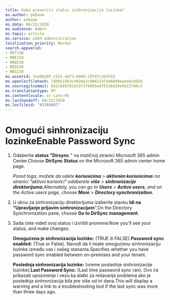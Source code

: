```yaml
---
title: Kako proveriti status sinhronizacije lozinke?
ms.author: pebaum
author: pebaum
ms.date: 04/21/2020
ms.audience: Admin
ms.topic: article
ms.service: o365-administration
localization_priority: Normal
search.appverid:
- MET150
- MOE150
- MEW150
- MED150
- MBS150
ms.assetid: 7aa9628f-c551-4d73-b966-29f47c2b3f43
ms.openlocfilehash: 7ddb515b3c4820e2c904124fa96049eade4cbd2b
ms.sourcegitcommit: 631cbb5f03e5371f0995e976536d24e9d13746c3
ms.translationtype: MT
ms.contentlocale: sr-Latn-RS
ms.lasthandoff: 04/22/2020
ms.locfileid: "43765607"
---
```

# <a name="enable-password-sync"></a><span data-ttu-id="9c674-102">Omogući sinhronizaciju lozinke</span><span class="sxs-lookup"><span data-stu-id="9c674-102">Enable Password Sync</span></span>

1.  <span data-ttu-id="9c674-103">Odaberite **status "Dirsync** " na matičnoj stranici Microsoft 365 admin Center.</span><span class="sxs-lookup"><span data-stu-id="9c674-103">Choose **DirSync Status** on the Microsoft 365 admin center home page.</span></span> 
    
     <span data-ttu-id="9c674-104">*Pored toga, možete da odete **korisnicima** \> **aktivnim korisnicima**i na stranici "aktivni korisnici" odaberete **više** \> **sinhronizacije direktorijuma.***</span><span class="sxs-lookup"><span data-stu-id="9c674-104">*Alternately, you can go to **Users** \> **Active users**, and on the Active users page, choose **More** \> **Directory synchronization.***</span></span> 
    
2. <span data-ttu-id="9c674-105">U oknu za sinhronizaciju direktorijuma izaberite stavku **Idi na "Upravljanje prljavim sinhronizacijom**".</span><span class="sxs-lookup"><span data-stu-id="9c674-105">On the Directory Synchronization pane, choose **Go to DirSync management**.</span></span> 
    
3. <span data-ttu-id="9c674-106">Sada ćete videti svoj status i izvršiti promene:</span><span class="sxs-lookup"><span data-stu-id="9c674-106">Now you'll see your status, and make changes:</span></span>
    
    <span data-ttu-id="9c674-107">**Omogućena je sinhronizacija lozinke:** (TRUE ili FALSE).</span><span class="sxs-lookup"><span data-stu-id="9c674-107">**Password sync enabled:** (True or False).</span></span> <span data-ttu-id="9c674-108">Navodi da li imate omogućenu sinhronizaciju lozinke između vas i vašeg stananta.</span><span class="sxs-lookup"><span data-stu-id="9c674-108">Specifies whether you have password sync enabled between on-premises and your tenant.</span></span> 
    
    <span data-ttu-id="9c674-109">**Poslednja sinhronizacija lozinke:** (vreme poslednje sinhronizacije lozinke).</span><span class="sxs-lookup"><span data-stu-id="9c674-109">**Last Password Sync:** (Last time password sync ran).</span></span> <span data-ttu-id="9c674-110">Ovo će prikazati upozorenje i vezu ka alatki za rešavanje problema ako je poslednja sinhronizacija bila pre više od tri dana.</span><span class="sxs-lookup"><span data-stu-id="9c674-110">This will display a warning and a link to a troubleshooting tool if the last sync was more than three days ago.</span></span> 
    

